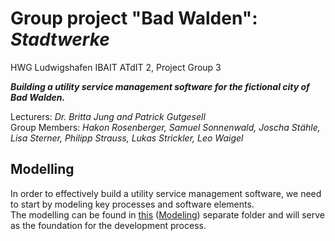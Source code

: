# Group project "Bad Walden": *Stadtwerke*
HWG Ludwigshafen IBAIT ATdIT 2, Project Group 3   

***Building a utility service management software for the fictional city of Bad Walden.***  

Lecturers: *Dr. Britta Jung and Patrick Gutgesell*  
Group Members: *Hakon Rosenberger, Samuel Sonnenwald, Joscha Stähle, Lisa Sterner, Philipp Strauss, Lukas Strickler, Leo Waigel*
  
## Modelling
In order to effectively build a utility service management software, we need to start by modeling key processes and software elements.  
The modelling can be found in [this](Modeling) ([Modeling](Modeling)) separate folder and will serve as the foundation for the development process.